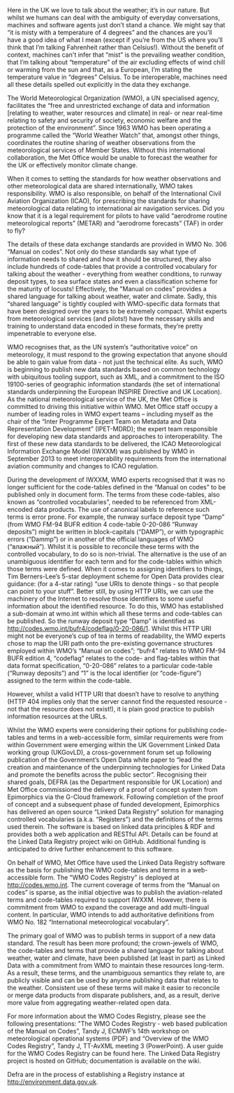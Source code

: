Here in the UK we love to talk about the weather; it’s in our nature. But whilst we humans can deal with the ambiguity of everyday conversations, machines and software agents just don’t stand a chance. We might say that “it is misty with a temperature of 4 degrees” and the chances are you’ll have a good idea of what I mean (except if you’re from the US where you’ll think that I’m talking Fahrenheit rather than Celsius!). Without the benefit of context, machines can't infer that “mist” is the prevailing weather condition, that I’m talking about “temperature” of the air excluding effects of wind chill or warming from the sun and that, as a European, I’m stating the temperature value in “degrees” Celsius. To be interoperable, machines need all these details spelled out explicitly in the data they exchange.

The World Meteorological Organization (WMO), a UN specialised agency, facilitates the “free and unrestricted exchange of data and information [relating to weather, water resources and climate] in real- or near real-time relating to safety and security of society, economic welfare and the protection of the environment”. Since 1963 WMO has been operating a programme called the “World Weather Watch” that, amongst other things, coordinates the routine sharing of weather observations from the meteorological services of Member States. Without this international collaboration, the Met Office would be unable to forecast the weather for the UK or effectively monitor climate change.  

When it comes to setting the standards for how weather observations and other meteorological data are shared internationally, WMO takes responsibility. WMO is also responsible, on behalf of the International Civil Aviation Organization (ICAO), for prescribing the standards for sharing meteorological data relating to international air navigation services. Did you know that it is a legal requirement for pilots to have valid “aerodrome routine meteorological reports” (METAR) and “aerodrome forecasts” (TAF) in order to fly?

The details of these data exchange standards are provided in WMO No. 306 “Manual on codes”. Not only do these standards say what type of information needs to shared and how it should be structured, they also include hundreds of code-tables that provide a controlled vocabulary for talking about the weather - everything from weather conditions, to runway deposit types, to sea surface states and even a classification scheme for the maturity of locusts! Effectively, the "Manual on codes” provides a shared language for talking about weather, water and climate. Sadly, this “shared language” is tightly coupled with WMO-specific data formats that have been designed over the years to be extremely compact. Whilst experts from meteorological services (and pilots!) have the necessary skills and training to understand data encoded in these formats, they’re pretty impenetrable to everyone else.

WMO recognises that, as the UN system’s “authoritative voice” on meteorology, it must respond to the growing expectation that anyone should be able to gain value from data - not just the technical elite. As such, WMO is beginning to publish new data standards based on common technology with ubiquitous tooling support, such as XML, and a commitment to the ISO 19100-series of geographic information standards (the set of international standards underpinning the European INSPIRE Directive and UK Location). As the national meteorological service of the UK, the Met Office is committed to driving this initiative within WMO. Met Office staff occupy a number of leading roles in WMO expert teams – including myself as the chair of the “Inter Programme Expert Team on Metadata and Data Representation Development” (IPET-MDRD); the expert team responsible for developing new data standards and approaches to interoperability. The first of these new data standards to be delivered, the ICAO Meteorological Information Exchange Model (IWXXM) was published by WMO in September 2013 to meet interoperability requirements from the international aviation community and changes to ICAO regulation.

During the development of IWXXM, WMO experts recognised that it was no longer sufficient for the code-tables defined in the “Manual on codes” to be published only in document form. The terms from these code-tables, also known as “controlled vocabularies”, needed to be referenced from XML-encoded data products. The use of canonical labels to reference such terms is error prone. For example, the runway surface deposit type “Damp” (from WMO FM-94 BUFR edition 4 code-table 0-20-086 “Runway deposits”) might be written in block-capitals (“DAMP”), or with typographic errors (“Dammp”) or in another of the official languages of WMO (“влажный”). Whilst it is possible to reconcile these terms with the controlled vocabulary, to do so is non-trivial. The alternative is the use of an unambiguous identifier for each term and for the code-tables within which those terms were defined. When it comes to assigning identifiers to things, Tim Berners-Lee’s 5-star deployment scheme for Open Data provides clear guidance: (for a 4-star rating) “use URIs to denote things - so that people can point to your stuff”. Better still, by using HTTP URIs, we can use the machinery of the Internet to resolve those identifiers to some useful information about the identified resource. To do this, WMO has established a sub-domain at wmo.int within which all these terms and code-tables can be published. So the runway deposit type “Damp” is identified as http://codes.wmo.int/bufr4/codeflag/0-20-086/1. Whilst this HTTP URI might not be everyone’s cup of tea in terms of readability, the WMO experts chose to map the URI path onto the pre-existing governance structures employed within WMO’s “Manual on codes”; “bufr4” relates to WMO FM-94 BUFR edition 4, “codeflag” relates to the code- and flag-tables within that data format specification, “0-20-086” relates to a particular code-table (“Runway deposits”) and “1” is the local identifier (or “code-figure”) assigned to the term within the code-table. 

However, whilst a valid HTTP URI that doesn’t have to resolve to anything (HTTP 404 implies only that the server cannot find the requested resource - not that the resource does not exist!), it is plain good practice to publish information resources at the URLs.

Whilst the WMO experts were considering their options for publishing code-tables and terms in a web-accessible form, similar requirements were from within Government were emerging within the UK Government Linked Data working group (UKGovLD), a cross-government forum set up following publication of the Government’s Open Data white paper to “lead the creation and maintenance of the underpinning technologies for Linked Data and promote the benefits across the public sector”. Recognising their shared goals, DEFRA (as the Department responsible for UK Location) and Met Office commissioned the delivery of a proof of concept system from Epimorphics via the G-Cloud framework. Following completion of the proof of concept and a subsequent phase of funded development, Epimorphics has delivered an open source “Linked Data Registry” solution for managing controlled vocabularies (a.k.a. “Registers”) and the definitions of the terms used therein. The software is based on linked data principles & RDF and provides both a web application and RESTful API. Details can be found at the Linked Data Registry project wiki on GitHub. Additional funding is anticipated to drive further enhancement to this software.

On behalf of WMO, Met Office have used the Linked Data Registry software as the basis for publishing the WMO code-tables and terms in a web-accessible form. The "WMO Codes Registry” is deployed at http://codes.wmo.int. The current coverage of terms from the “Manual on codes” is sparse, as the initial objective was to publish the aviation-related terms and code-tables required to support IWXXM. However, there is commitment from WMO to expand the coverage and add multi-lingual content. In particular, WMO intends to add authoritative definitions from WMO No. 182 “International meteorological vocabulary”.

The primary goal of WMO was to publish terms in support of a new data standard. The result has been more profound; the crown-jewels of WMO, the code-tables and terms that provide a shared language for talking about  weather, water and climate, have been published (at least in part) as Linked Data with a commitment from WMO to maintain these resources long-term. As a result, these terms, and the unambiguous semantics they relate to, are publicly visible and can be used by anyone publishing data that relates to the weather. Consistent use of these terms will make it easier to reconcile or merge data products from disparate publishers, and, as a result, derive more value from aggregating weather-related open data. 

For more information about the WMO Codes Registry, please see the following presentations: "The WMO Codes Registry - web based publication of the Manual on Codes”, Tandy J, ECMWF’s 14th workshop on meteorological operational systems (PDF) and “Overview of the WMO Codes Registry”, Tandy J, TT-AvXML meeting 3 (PowerPoint). A user guide for the WMO Codes Registry can be found here. The Linked Data Registry project is hosted on GitHub; documentation is available on the wiki.

Defra are in the process of establishing a Registry instance at http://environment.data.gov.uk.
